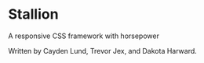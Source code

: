 # Stallion
A responsive CSS framework with horsepower

Written by Cayden Lund, Trevor Jex, and Dakota Harward.
